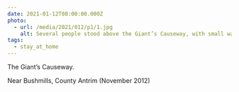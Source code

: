 ```yaml
---
date: 2021-01-12T08:00:00.000Z
photo:
  - url: /media/2021/012/p1/1.jpg
    alt: Several people stood above the Giant’s Causeway, with small waves approaching it.
tags:
  - stay_at_home
---
```


The Giant’s Causeway.

Near Bushmills, County Antrim (November 2012)
